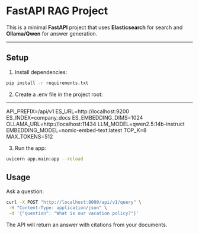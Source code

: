 # FastAPI RAG Project

This is a minimal **FastAPI** project that uses **Elasticsearch** for search and **Ollama/Qwen** for answer generation.

---

## Setup

1. Install dependencies:

```bash
pip install -r requirements.txt
```

2. Create a .env file in the project root:

---

API_PREFIX=/api/v1
ES_URL=http://localhost:9200
ES_INDEX=company_docs
ES_EMBEDDING_DIMS=1024
OLLAMA_URL=http://localhost:11434
LLM_MODEL=qwen2.5:14b-instruct
EMBEDDING_MODEL=nomic-embed-text:latest
TOP_K=8
MAX_TOKENS=512

3. Run the app:

```bash
uvicorn app.main:app --reload
```

## Usage

Ask a question:

```bash
curl -X POST "http://localhost:8000/api/v1/query" \
 -H "Content-Type: application/json" \
 -d '{"question": "What is our vacation policy?"}'
```

The API will return an answer with citations from your documents.
